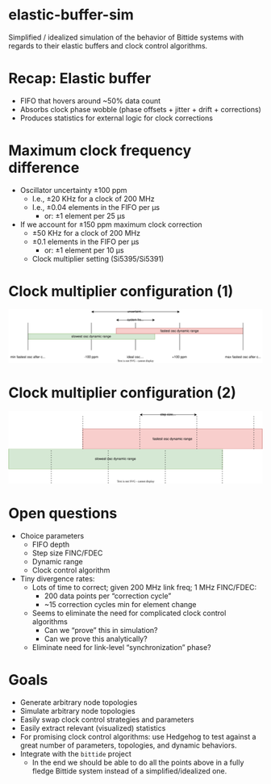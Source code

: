# elastic-buffer-sim
Simplified / idealized simulation of the behavior of Bittide systems with regards to their elastic buffers and clock control algorithms.

# Recap: Elastic buffer

* FIFO that hovers around ~50% data count
* Absorbs clock phase wobble (phase offsets + jitter + drift + corrections)
* Produces statistics for external logic for clock corrections

# Maximum clock frequency difference

* Oscillator uncertainty ±100 ppm
  * I.e., ±20 KHz for a clock of 200 MHz
  * I.e., ±0.04 elements in the FIFO per μs
     * or: ±1 element per 25 μs
* If we account for ±150 ppm maximum clock correction
  * ±50 KHz for a clock of 200 MHz
  * ±0.1 elements in the FIFO per μs
     * or: ±1 element per 10 μs
  * Clock multiplier setting (Si5395/Si5391)

# Clock multiplier configuration (1)
![dynamic_range.svg](imgs/dynamic_range.svg)

# Clock multiplier configuration (2)
![step_size.svg](imgs/step_size.svg)

# Open questions

* Choice parameters
  * FIFO depth
  * Step size FINC/FDEC
  * Dynamic range
  * Clock control algorithm
* Tiny divergence rates:
  * Lots of time to correct; given 200 MHz link freq; 1 MHz FINC/FDEC:
    * 200 data points per “correction cycle”
    * ~15 correction cycles min for element change
  * Seems to eliminate the need for complicated clock control algorithms
    * Can we “prove” this in simulation?
    * Can we prove this analytically?
  * Eliminate need for link-level “synchronization” phase?

# Goals

* Generate arbitrary node topologies
* Simulate arbitrary node topologies
* Easily swap clock control strategies and parameters
* Easily extract relevant (visualized) statistics
* For promising clock control algorithms: use Hedgehog to test against a great number of parameters, topologies, and dynamic behaviors.
* Integrate with the `bittide` project
  * In the end we should be able to do all the points above in a fully fledge Bittide system instead of a simplified/idealized one.
